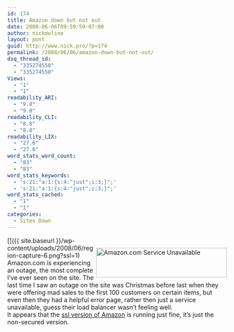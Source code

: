```yaml
---
id: 174
title: Amazon down but not out
date: 2008-06-06T09:59:59-07:00
author: nickmoline
layout: post
guid: http://www.nick.pro/?p=174
permalink: /2008/06/06/amazon-down-but-not-out/
dsq_thread_id:
  - "335274550"
  - "335274550"
Views:
  - "1"
  - "1"
readability_ARI:
  - "9.8"
  - "9.8"
readability_CLI:
  - "8.8"
  - "8.8"
readability_LIX:
  - "27.6"
  - "27.6"
word_stats_word_count:
  - "83"
  - "83"
word_stats_keywords:
  - 's:21:"a:1:{s:4:"just";i:3;}";'
  - 's:21:"a:1:{s:4:"just";i:3;}";'
word_stats_cached:
  - "1"
  - "1"
categories:
  - Sites Down
---
```

[<img src="{{ site.baseurl }}/wp-content/uploads/2008/06/region-capture-6-300x68.png" alt="Amazon.com Service Unavailable" title="Amazon Outage" width="300" height="68" align="right" style="margin-top:25px;margin-bottom:5px;margin-left:5px" data-recalc-dims="1" />]({{ site.baseurl }}/wp-content/uploads/2008/06/region-capture-6.png?ssl=1)  
Amazon.com is experiencing an outage, the most complete I&#8217;ve ever seen on the site. The last time I saw an outage on the site was Christmas before last when they were offering mad sales to the first 100 customers on certain items, but even then they had a helpful error page, rather then just a service unavailable, guess their load balancer wasn&#8217;t feeling well.  
It appears that the [ssl version of Amazon](https://www.amazon.com/) is running just fine, it&#8217;s just the non-secured version.